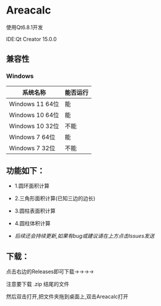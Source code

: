 # Areacalc
使用Qt6.8.1开发

IDE:Qt Creator 15.0.0
## 兼容性
### Windows
|   系统名称   |   能否运行   |
|-------------|---------------|
| Windows 11 64位 | 能 |
| Windows 10 64位 | 能 |
| Windows 10 32位 | 不能 |
| Windows 7 64位 | 能 |
| Windows 7 32位 | 不能 |

## 功能如下：
- 1.圆环面积计算
- 2.三角形面积计算(已知三边的边长)
- 3.圆柱表面积计算
- 4.圆柱体积计算

- _后续还会持续更新,如果有bug或建议请在上方点击Issues发送_
## 下载：
点击右边的Releases即可下载→→→→

注意要下载 .zip 结尾的文件

然后双击打开,把文件夹拖到桌面上,双击Areacalc打开
